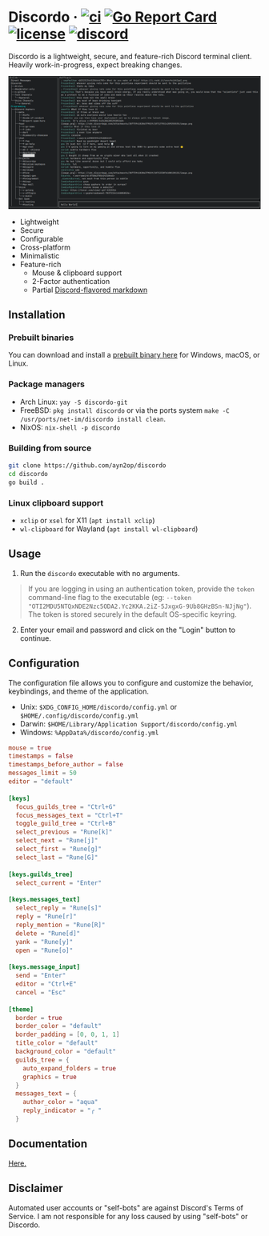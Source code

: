 # Discordo &middot; [![ci](https://github.com/ayn2op/discordo/actions/workflows/ci.yml/badge.svg)](https://github.com/ayn2op/discordo/actions/workflows/ci.yml) [![Go Report Card](https://goreportcard.com/badge/github.com/ayn2op/discordo)](https://goreportcard.com/report/github.com/ayn2op/discordo) [![license](https://img.shields.io/github/license/ayn2op/discordo?logo=github)](https://github.com/ayn2op/discordo/blob/master/LICENSE) [![discord](https://img.shields.io/discord/1069288288034242642)](https://discord.gg/Gx48RRmKvx)

Discordo is a lightweight, secure, and feature-rich Discord terminal client. Heavily work-in-progress, expect breaking changes.

![Preview](.github/preview.png)

- Lightweight
- Secure
- Configurable
- Cross-platform
- Minimalistic
- Feature-rich
  - Mouse & clipboard support
  - 2-Factor authentication
  - Partial [Discord-flavored markdown](https://support.discord.com/hc/en-us/articles/210298617-Markdown-Text-101-Chat-Formatting-Bold-Italic-Underline-)

## Installation

### Prebuilt binaries

You can download and install a [prebuilt binary here](https://nightly.link/ayn2op/discordo/workflows/ci/main) for Windows, macOS, or Linux.

### Package managers

- Arch Linux: `yay -S discordo-git`
- FreeBSD: `pkg install discordo` or via the ports system `make -C /usr/ports/net-im/discordo install clean`.
- NixOS: `nix-shell -p discordo`

### Building from source

```bash
git clone https://github.com/ayn2op/discordo
cd discordo
go build .
```

### Linux clipboard support

- `xclip` or `xsel` for X11 (`apt install xclip`)
- `wl-clipboard` for Wayland (`apt install wl-clipboard`)

## Usage

1. Run the `discordo` executable with no arguments.

> If you are logging in using an authentication token, provide the `token` command-line flag to the executable (eg: `--token "OTI2MDU5NTQxNDE2Nzc5ODA2.Yc2KKA.2iZ-5JxgxG-9Ub8GHzBSn-NJjNg"`). The token is stored securely in the default OS-specific keyring.

2. Enter your email and password and click on the "Login" button to continue.

## Configuration

The configuration file allows you to configure and customize the behavior, keybindings, and theme of the application.

- Unix: `$XDG_CONFIG_HOME/discordo/config.yml` or `$HOME/.config/discordo/config.yml`
- Darwin: `$HOME/Library/Application Support/discordo/config.yml`
- Windows: `%AppData%/discordo/config.yml`

```toml
mouse = true
timestamps = false
timestamps_before_author = false
messages_limit = 50
editor = "default"

[keys]
  focus_guilds_tree = "Ctrl+G"
  focus_messages_text = "Ctrl+T"
  toggle_guild_tree = "Ctrl+B"
  select_previous = "Rune[k]"
  select_next = "Rune[j]"
  select_first = "Rune[g]"
  select_last = "Rune[G]"

[keys.guilds_tree]
  select_current = "Enter"

[keys.messages_text]
  select_reply = "Rune[s]"
  reply = "Rune[r]"
  reply_mention = "Rune[R]"
  delete = "Rune[d]"
  yank = "Rune[y]"
  open = "Rune[o]"

[keys.message_input]
  send = "Enter"
  editor = "Ctrl+E"
  cancel = "Esc"

[theme]
  border = true
  border_color = "default"
  border_padding = [0, 0, 1, 1]
  title_color = "default"
  background_color = "default"
  guilds_tree = {
    auto_expand_folders = true
    graphics = true
  }
  messages_text = {
    author_color = "aqua"
    reply_indicator = "╭ "
  }
```

## Documentation

[Here.](./docs)

## Disclaimer

Automated user accounts or "self-bots" are against Discord's Terms of Service. I am not responsible for any loss caused by using "self-bots" or Discordo.
